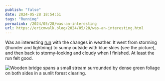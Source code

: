 ```yaml
---
publish: "false"
date: 2024-05-28 18:54:51
tags: "Running"
permalink: /2024/05/28/was-an-interesting
url: https://ericmwalk.blog/2024/05/28/was-an-interesting.html
---
```


Was an interesting [run](https://strava.com/activities/11519735941) with the changes in weather. It went from storming (thunder and lightning) to sunny outside with blue skies (see the picture), and then back to stormy-looking and cloudy when I finished. At least the run felt good.

![Wooden bridge spans a small stream surrounded by dense green foliage on both sides in a sunlit forest clearing.](https://ericmwalk.blog/uploads/2024/img-0089.jpeg)